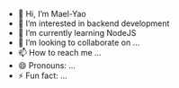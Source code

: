 - 👋 Hi, I’m Mael-Yao
- 👀 I’m interested in backend development
- 🌱 I’m currently learning NodeJS
- 💞️ I’m looking to collaborate on ...
- 📫 How to reach me ...
- 😄 Pronouns: ...
- ⚡ Fun fact: ...

<!---
Mael-Yao03/Mael-Yao03 is a ✨ special ✨ repository because its `README.md` (this file) appears on your GitHub profile.
You can click the Preview link to take a look at your changes.
--->
